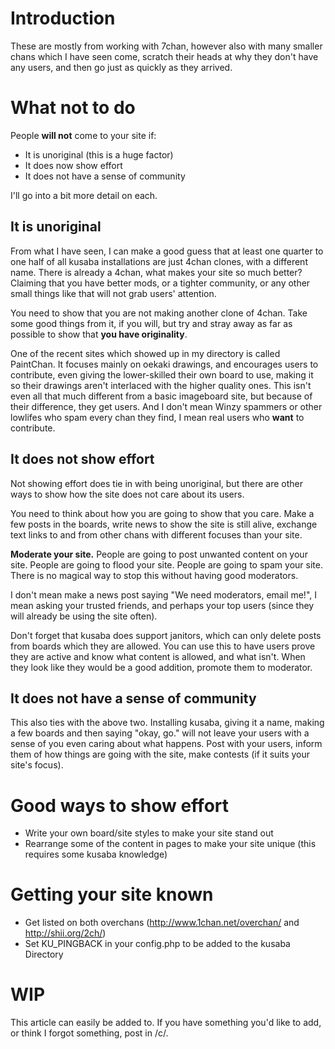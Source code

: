 # Introduction #

These are mostly from working with 7chan, however also with many smaller chans which I have seen come, scratch their heads at why they don't have any users, and then go just as quickly as they arrived.


# What not to do #

People **will not** come to your site if:
  * It is unoriginal (this is a huge factor)
  * It does now show effort
  * It does not have a sense of community

I'll go into a bit more detail on each.


## It is unoriginal ##

From what I have seen, I can make a good guess that at least one quarter to one half of all kusaba installations are just 4chan clones, with a different name.  There is already a 4chan, what makes your site so much better?  Claiming that you have better mods, or a tighter community, or any other small things like that will not grab users' attention.

You need to show that you are not making another clone of 4chan.  Take some good things from it, if you will, but try and stray away as far as possible to show that **you have originality**.

One of the recent sites which showed up in my directory is called PaintChan.  It focuses mainly on oekaki drawings, and encourages users to contribute, even giving the lower-skilled their own board to use, making it so their drawings aren't interlaced with the higher quality ones.  This isn't even all that much different from a basic imageboard site, but because of their difference, they get users.  And I don't mean Winzy spammers or other lowlifes who spam every chan they find, I mean real users who **want** to contribute.

## It does not show effort ##

Not showing effort does tie in with being unoriginal, but there are other ways to show how the site does not care about its users.

You need to think about how you are going to show that you care.  Make a few posts in the boards, write news to show the site is still alive, exchange text links to and from other chans with different focuses than your site.

**Moderate your site.**  People are going to post unwanted content on your site.  People are going to flood your site.  People are going to spam your site.  There is no magical way to stop this without having good moderators.

I don't mean make a news post saying "We need moderators, email me!", I mean asking your trusted friends, and perhaps your top users (since they will already be using the site often).

Don't forget that kusaba does support janitors, which can only delete posts from boards which they are allowed.  You can use this to have users prove they are active and know what content is allowed, and what isn't.  When they look like they would be a good addition, promote them to moderator.

## It does not have a sense of community ##

This also ties with the above two.  Installing kusaba, giving it a name, making a few boards and then saying "okay, go." will not leave your users with a sense of you even caring about what happens.  Post with your users, inform them of how things are going with the site, make contests (if it suits your site's focus).


# Good ways to show effort #

  * Write your own board/site styles to make your site stand out
  * Rearrange some of the content in pages to make your site unique (this requires some kusaba knowledge)


# Getting your site known #

  * Get listed on both overchans (http://www.1chan.net/overchan/ and http://shii.org/2ch/)
  * Set KU\_PINGBACK in your config.php to be added to the kusaba Directory


# WIP #

This article can easily be added to.  If you have something you'd like to add, or think I forgot something, post in /c/.